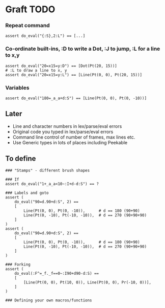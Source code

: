 # Graft TODO

### Repeat command
```
assert do_eval("{:S},2:L") == [...]
```

### Co-ordinate built-ins, :D to write a Dot, :J to jump, :L for a line to x,y
```
assert do_eval("20=x15=y:D") == [Dot(Pt(20, 15))]
# :L to draw a line to x, y
assert do_eval("20=x15=y:L") == [Line(Pt(0, 0), Pt(20, 15))]
```

### Variables
```
assert do_eval("180=_a_a+d:S") == [Line(Pt(0, 0), Pt(0, -10))]
```

## Later

* Line and character numbers in lex/parse/eval errors
* Original code you typed in lex/parse/eval errors
* Command line control of number of frames, max lines etc.
* Use Generic types in lots of places including Peekable

## To define

```
### "Stamps" - different brush shapes

### If
assert do_eval("1+_a_a<10~:I+d-d:S") == ?

### Labels and goto
assert (
    do_eval("90=d.90+d:S", 2) ==
    [
        Line(Pt(0, 0), Pt(0, -10)),      # d == 180 (90+90)
        Line(Pt(0, -10), Pt(-10, -10)),  # d == 270 (90+90+90)
    ]
)
assert (
    do_eval("90=d.90+d:S", 2) ==
    [
        Line(Pt(0, 0), Pt(0, -10)),      # d == 180 (90+90)
        Line(Pt(0, -10), Pt(-10, -10)),  # d == 270 (90+90+90)
    ]
)

### Forking
assert (
    do_eval(:F^=_f._f==0~:I90+d90-d:S) ==
    [
        [Line(Pt(0, 0), Pt(10, 0)), Line(Pt(0, 0), Pr(-10, 0))],
    ]
)

### Defining your own macros/functions
